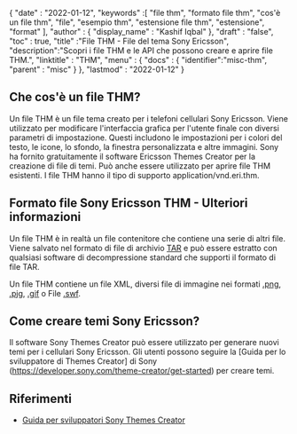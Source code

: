 {
  "date" : "2022-01-12",
  "keywords" :[ "file thm", "formato file thm", "cos'è un file thm", "file", "esempio thm", "estensione file thm", "estensione", "format" ],
  "author" : {
    "display_name" : "Kashif Iqbal"
},
  "draft" : "false",
  "toc" : true,
  "title" :"File THM - File del tema Sony Ericsson",
  "description":"Scopri i file THM e le API che possono creare e aprire file THM.",
  "linktitle" : "THM",
  "menu" : {
    "docs" : {
      "identifier":"misc-thm",
      "parent" : "misc"
}
},
  "lastmod" : "2022-01-12"
}

## Che cos'è un file THM?

Un file THM è un file tema creato per i telefoni cellulari Sony Ericsson. Viene utilizzato per modificare l'interfaccia grafica per l'utente finale con diversi parametri di impostazione. Questi includono le impostazioni per i colori del testo, le icone, lo sfondo, la finestra personalizzata e altre immagini. Sony ha fornito gratuitamente il software Ericsson Themes Creator per la creazione di file di temi. Può anche essere utilizzato per aprire file THM esistenti. I file THM hanno il tipo di supporto application/vnd.eri.thm.

## Formato file Sony Ericsson THM - Ulteriori informazioni

Un file THM è in realtà un file contenitore che contiene una serie di altri file. Viene salvato nel formato di file di archivio [TAR](/it/compression/tar/) e può essere estratto con qualsiasi software di decompressione standard che supporti il formato di file TAR.

Un file THM contiene un file XML, diversi file di immagine nei formati [.png](/it/image/png/), [.pjg](/it/image/jpeg/), [.gif](/it/image/gif/) o File [.swf](/it/page-description-language/swf/).

## Come creare temi Sony Ericsson?

Il software Sony Themes Creator può essere utilizzato per generare nuovi temi per i cellulari Sony Ericsson. Gli utenti possono seguire la [Guida per lo sviluppatore di Themes Creator] di Sony (https://developer.sony.com/theme-creator/get-started) per creare temi.

## Riferimenti

* [Guida per sviluppatori Sony Themes Creator](https://developer.sony.com/theme-creator/get-started)

